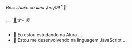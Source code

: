  𝐵𝑒𝓂 𝓋𝒾𝓃𝒹𝑜𝓈 𝒶𝑜 𝓂𝑒𝓊 𝓅𝑒𝓇𝒻𝒾𝓁!! 𓍢ִ໋🦢͙֒
      
ִֶָ𓂃 ࣪ ִֶָ🐇་༘࿐ 𝓑

- 🦈 Eu estou estudando na Alura ...
- 🦢 Estou me desenvolvendo na linguagem JavaScript ...
